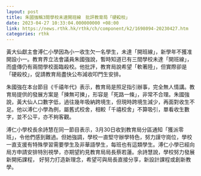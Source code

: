 ```yaml
---
layout: post
title: 朱國強稱3間學校未達開班線　批評教育局「硬殺校」
date: 2023-04-27 10:33:04.000000000 +08:00
link: https://news.rthk.hk/rthk/ch/component/k2/1698094-20230427.htm
categories: rthk
---
```


黃大仙獻主會溥仁小學因為小一收生欠一名學生，未達「開班線」，新學年不獲准開設小一。教育界立法會議員朱國強說，暫時知道已有三間學校未達「開班線」，而盛傳仍有兩間學校面臨殺校。他批評，教育局說希望「軟著陸」，但實際卻是「硬殺校」，促請教育局盡快公布減收叩門生安排。

朱國強在本台節目《千禧年代》表示，教育局是照足指引辦事，完全無人情講。教育局提供的發展方案是「揀無可揀」，形容是「死路一條」，非常不合理。朱國強說，黃大仙人口數字低，過往幾年吸納跨境生，但現時跨境生減少，再面對收生不足。他以溥仁小學為例，屬舊式校舍，相較「千禧校舍」不算吸引，單看收生數字，並不公平，亦不夠客觀。

溥仁小學校長余詩慧在同一節目表示，3月30日收到教育局分區通知「獲派零班」，令他們感到難過。但她強調，學校一直堅守辦學特色，努力謹守崗位，學校一直支援有特殊學習需要學生及非華語學生，每班也有這類學生。溥仁小學已經向局方申請安排特別視學，亦期望約見教育局局長蔡若蓮。余詩慧說，學校努力發展新開拓課程， 好努力打造新理念，希望可與局長直接分享，新設計課程或創新教學。
